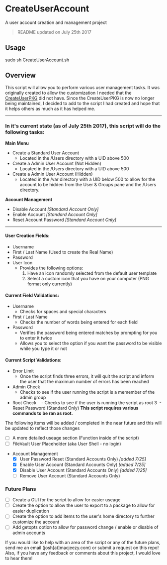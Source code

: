 # CreateUserAccount
A user account creation and management project

> README updated on July 25th 2017

## Usage
sudo sh CreateUserAccount.sh

## Overview
This script will allow you to perform various user management tasks. It was originally created to allow the customization I needed that the [CreateUserPKG](https://github.com/MagerValp/CreateUserPkg) did not have. Since the CreateUserPKG is now no longer being maintained, I decided to add to the script I had created and hope that it helps others as much as it has helped me.

------------------------------------------------------------------------------------------------------------------------------

### In it's current state (as of July 25th 2017), this script will do the following tasks:

**Main Menu**
   - Create a Standard User Account
     - Located in the /Users directory with a UID above 500
   - Create a Admin User Account (Not Hidden)
     - Located in the /Users directory with a UID above 500
   - Create a Admin User Account (Hidden)
     - Located in the /var directory with a UID below 500 to allow for the account to be hidden from the User & Groups pane and the /Users directory.
     
**Account Management**
   - Disable Account *[Standard Account Only]*
   - Enable Account *[Standard Account Only]*
   - Reset Account Password *[Standard Account Only]*
   
------------------------------------------------------------------------------------------------------------------------------

#### User Creation Fields:
  - Username
  - First / Last Name (Used to create the Real Name)
  - Password
  - User Icon
    - Provides the following options:
      1. Have an icon randomly selected from the default user template
      2. Select a custom icon that you have on your computer (PNG format only currently)
      
#### Current Field Validations:
  - Username
    - Checks for spaces and special characters
  - First / Last Name
    - Checks the number of words being entered for each field
  - Password
    - Verifies the password being entered matches by prompting for you to enter it twice
    - Allows you to select the option if you want the password to be visible while you type it or not

#### Current Script Validations:
  - Error Limit
    - Once the script finds three errors, it will quit the script and inform the user that the maximum number of errors has been reached
  - Admin Check
    - Checks to see if the user running the script is a memember of the admin group
  - Root Check
    - Checks to see if the user is running the script as root
3
  - Reset Password (Standard Only)
**This script requires various commands to be ran as root.**

The following items will be added / completed in the near future and this will be updated to reflect those changes
  - [ ] A more detailed useage section (Function inside of the script)
  - [ ] FileVault User Placeholder (aka User Shell - no login)
  - Account Management
    - [x] User Password Reset (Standard Accounts Only) *[added 7/25]*
    - [x] Enable User Account (Standard Accounts Only) *[added 7/25]*
    - [x] Disable User Account (Standard Accounts Only) *[added 7/25]*
    - [ ] Remove User Account (Standard Accounts Only)

### Future Plans
  - [ ] Create a GUI for the script to allow for easier useage
  - [ ] Create the option to allow the user to export to a package to allow for easier duplication
  - [ ] Create the option to add items to the user's home directory to further customize the account
  - [ ] Add getopts option to allow for password change / enable or disable of admin accounts
  
If you would like to help with an area of the script or any of the future plans, send me an email (josh[at]macjeezy.com) or submit a request on this repo! Also, if you have any feedback or comments about this project, I would love to hear them!
